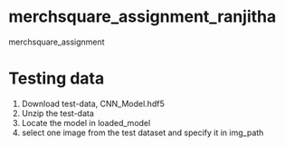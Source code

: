 # merchsquare_assignment_ranjitha
 merchsquare_assignment

# Testing data
1. Download test-data, CNN_Model.hdf5
2. Unzip the test-data
3. Locate the model in loaded_model
4. select one image from the test dataset and specify it in img_path

